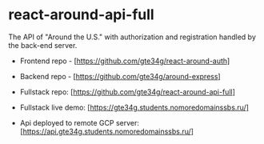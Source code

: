 # react-around-api-full
The API of "Around the U.S." with authorization and registration handled by the back-end server.

* Frontend repo - [https://github.com/gte34g/react-around-auth]

* Backend repo - [https://github.com/gte34g/around-express]

* Fullstack repo: [https://github.com/gte34g/react-around-api-full]

* Fullstack live demo: [https://gte34g.students.nomoredomainssbs.ru/]

* Api deployed to remote GCP server: [https://api.gte34g.students.nomoredomainssbs.ru/]